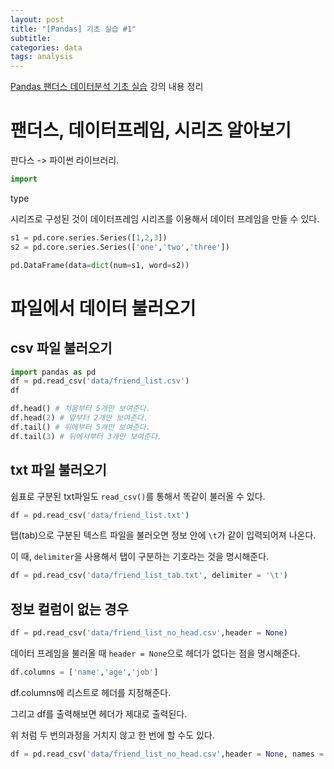 ```yaml
---
layout: post
title: "[Pandas] 기초 실습 #1"
subtitle:
categories: data
tags: analysis
---
```


[Pandas 팬더스 데이터분석 기초 실습](https://inf.run/vo3b) 강의 내용 정리

# 팬더스, 데이터프레임, 시리즈 알아보기

판다스 -> 파이썬 라이브러리.

```py
import


```

type

시리즈로 구성된 것이 데이터프레임
시리즈를 이용해서 데이터 프레임을 만들 수 있다.

```py
s1 = pd.core.series.Series([1,2,3])
s2 = pd.core.series.Series(['one','two','three'])

pd.DataFrame(data=dict(num=s1, word=s2))
```

# 파일에서 데이터 불러오기

## csv 파일 불러오기

```py
import pandas as pd
df = pd.read_csv('data/friend_list.csv')
df
```

```py
df.head() # 처음부터 5개만 보여준다.
df.head(2) # 앞부터 2개만 보여준다.
df.tail() # 뒤에부터 5개만 보여준다.
df.tail(3) # 뒤에서부터 3개만 보여준다.
```

## txt 파일 불러오기

쉼표로 구분된 txt파일도 `read_csv()`를 통해서 똑같이 불러올 수 있다.

```py
df = pd.read_csv('data/friend_list.txt')
```

탭(tab)으로 구분된 텍스트 파일을 불러오면 정보 안에 `\t`가 같이 입력되어져 나온다.

이 때, `delimiter`을 사용해서 탭이 구분하는 기호라는 것을 명시해준다.

```py
df = pd.read_csv('data/friend_list_tab.txt', delimiter = '\t')
```

## 정보 컬럼이 없는 경우

```py
df = pd.read_csv('data/friend_list_no_head.csv',header = None)
```

데이터 프레임을 불러올 때 `header = None`으로 헤더가 없다는 점을 명시해준다.

```py
df.columns = ['name','age','job']
```

df.columns에 리스트로 헤더를 지정해준다.

그리고 df를 출력해보면 헤더가 제대로 출력된다.

위 처럼 두 번의과정을 거치지 않고 한 번에 할 수도 있다.

```py
df = pd.read_csv('data/friend_list_no_head.csv',header = None, names = ['name','age','job'])
```
